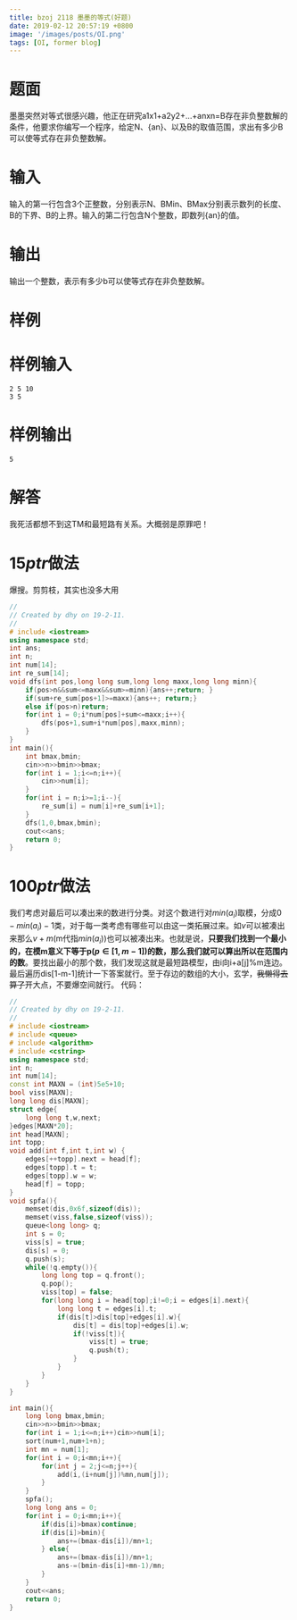 ```yaml
---
title: bzoj 2118 墨墨的等式(好题)
date: 2019-02-12 20:57:19 +0800
image: '/images/posts/OI.png'
tags: [OI, former blog]
---
```


# 题面
墨墨突然对等式很感兴趣，他正在研究a1x1+a2y2+…+anxn=B存在非负整数解的条件，他要求你编写一个程序，给定N、{an}、以及B的取值范围，求出有多少B可以使等式存在非负整数解。
#  输入
输入的第一行包含3个正整数，分别表示N、BMin、BMax分别表示数列的长度、B的下界、B的上界。输入的第二行包含N个整数，即数列{an}的值。
#  输出
输出一个整数，表示有多少b可以使等式存在非负整数解。
#  样例
#  样例输入
```
2 5 10
3 5
```
#  样例输出
```
5
```
# 解答
我死活都想不到这TM和最短路有关系。大概弱是原罪吧！
# $15ptr$做法
爆搜。剪剪枝，其实也没多大用
```cpp
//
// Created by dhy on 19-2-11.
//
# include <iostream>
using namespace std;
int ans;
int n;
int num[14];
int re_sum[14];
void dfs(int pos,long long sum,long long maxx,long long minn){
    if(pos>n&&sum<=maxx&&sum>=minn){ans++;return; }
    if(sum+re_sum[pos+1]>=maxx){ans++; return;}
    else if(pos>n)return;
    for(int i = 0;i*num[pos]+sum<=maxx;i++){
        dfs(pos+1,sum+i*num[pos],maxx,minn);
    }
}
int main(){
    int bmax,bmin;
    cin>>n>>bmin>>bmax;
    for(int i = 1;i<=n;i++){
        cin>>num[i];
    }
    for(int i = n;i>=1;i--){
        re_sum[i] = num[i]+re_sum[i+1];
    }
    dfs(1,0,bmax,bmin);
    cout<<ans;
    return 0;
}
```
# $100ptr$做法
我们考虑对最后可以凑出来的数进行分类。对这个数进行对$min(a_i)$取模，分成$0-min(a_i)-1$类，对于每一类考虑有哪些可以由这一类拓展过来。如$v$可以被凑出来那么$v+m$(m代指$min(a_i)$)也可以被凑出来。也就是说，**只要我们找到一个最小的，在模m意义下等于p($p\in[1,m-1]$)的数，那么我们就可以算出所以在范围内的数**。要找出最小的那个数，我们发现这就是最短路模型，由i向i+a[j]%m连边。最后遍历dis[1-m-1]统计一下答案就行。至于存边的数组的大小，玄学，~~我懒得去算了~~开大点，不要爆空间就行。
代码：
```cpp
//
// Created by dhy on 19-2-11.
//
# include <iostream>
# include <queue>
# include <algorithm>
# include <cstring>
using namespace std;
int n;
int num[14];
const int MAXN = (int)5e5+10;
bool viss[MAXN];
long long dis[MAXN];
struct edge{
    long long t,w,next;
}edges[MAXN*20];
int head[MAXN];
int topp;
void add(int f,int t,int w) {
    edges[++topp].next = head[f];
    edges[topp].t = t;
    edges[topp].w = w;
    head[f] = topp;
}
void spfa(){
    memset(dis,0x6f,sizeof(dis));
    memset(viss,false,sizeof(viss));
    queue<long long> q;
    int s = 0;
    viss[s] = true;
    dis[s] = 0;
    q.push(s);
    while(!q.empty()){
        long long top = q.front();
        q.pop();
        viss[top] = false;
        for(long long i = head[top];i!=0;i = edges[i].next){
            long long t = edges[i].t;
            if(dis[t]>dis[top]+edges[i].w){
                dis[t] = dis[top]+edges[i].w;
                if(!viss[t]){
                    viss[t] = true;
                    q.push(t);
                }
            }
        }
    }
}

int main(){
    long long bmax,bmin;
    cin>>n>>bmin>>bmax;
    for(int i = 1;i<=n;i++)cin>>num[i];
    sort(num+1,num+1+n);
    int mn = num[1];
    for(int i = 0;i<mn;i++){
        for(int j = 2;j<=n;j++){
            add(i,(i+num[j])%mn,num[j]);
        }
    }
    spfa();
    long long ans = 0;
    for(int i = 0;i<mn;i++){
        if(dis[i]>bmax)continue;
        if(dis[i]>bmin){
            ans+=(bmax-dis[i])/mn+1;
        } else{
            ans+=(bmax-dis[i])/mn+1;
            ans-=(bmin-dis[i]+mn-1)/mn;
        }
    }
    cout<<ans;
    return 0;
}

```